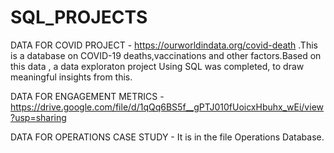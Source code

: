 # SQL_PROJECTS
DATA FOR COVID PROJECT - https://ourworldindata.org/covid-death .This is a database on COVID-19 deaths,vaccinations and other factors.Based on this data , a data exploraton project Using SQL was completed, to draw meaningful insights from this.

DATA FOR ENGAGEMENT METRICS - https://drive.google.com/file/d/1qQq6BS5f__gPTJ010fUoicxHbuhx_wEi/view?usp=sharing 

DATA FOR OPERATIONS CASE STUDY - It is in the file Operations Database.

